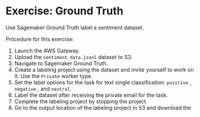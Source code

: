 # Exercise: Ground Truth

Use Sagemaker Ground Truth label a sentiment dataset.


Procedure for this exercise:
1. Launch the AWS Gateway.
2. Upload the `sentiment_data.jsonl` dataset to S3.
3. Navigate to Sagemaker Ground Truth.
4. Create a labeling project using the dataset and invite yourself to work on it. Use the `Private` worker type.
5. Set the label options for the task for text single classification: `positive` , `negative` , and `neutral`.
6. Label the dataset after receiving the private email for the task.
7. Complete the labeling project by stopping the project
8. Go to the output location of the labeling project in S3 and download the 
